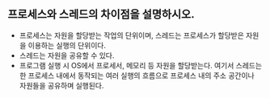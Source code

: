 ## 프로세스와 스레드의 차이점을 설명하시오.
- 프로세스는 자원을 할당받는 작업의 단위이며, 스레드는 프로세스가 할당받은 자원을 이용하는 실행의 단위이다.
- 스레드는 자원을 공유할 수 있다.
- 프로그램 실행 시 OS에서 프로세서, 메모리 등 자원을 할당받는다. 여기서 스레드는 한 프로세스 내에서 동작되는 여러 실행의 흐름으로 프로세스 내의 주소 공간이나 자원들을 공유하며 실행된다.
